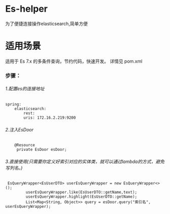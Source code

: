 # Es-helper 

为了便捷连接操作elasticsearch,简单方便

# 适用场景
适用于 Es 7.x 的多条件查询，节约代码，快速开发。
详情见 pom.xml

### 步骤：
###### 1.配置es的连接地址
```
spring:
    elasticsearch:
        rest:
        uris: 172.16.2.219:9200
```
###### 2.注入EsDoor
```
    @Resource
     private EsDoor esDoor;
```
###### 3.直接使用(只需要你定义好索引对应的实体类，就可以通过lambda的方式，避免写列名。)
```
 EsQueryWrapper<EsUserDTO> userEsQueryWrapper = new EsQueryWrapper<>();
         userEsQueryWrapper.like(EsUserDTO::getName,text);
         userEsQueryWrapper.highlight(EsUserDTO::getName);
         List<Map<String, Object>> query = esDoor.query("索引名", userEsQueryWrapper);
```
